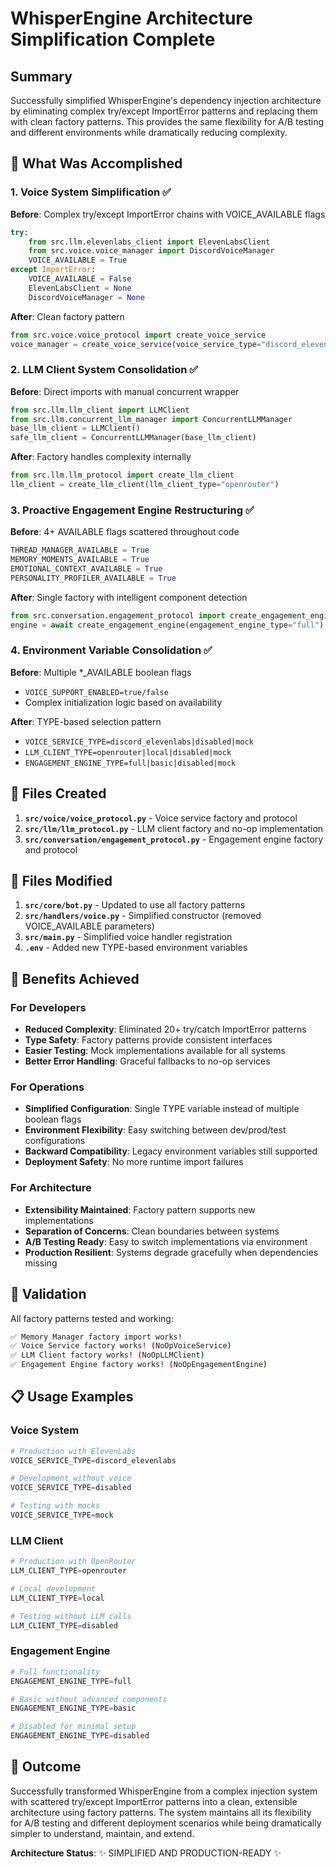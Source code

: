 # WhisperEngine Architecture Simplification Complete

## Summary

Successfully simplified WhisperEngine's dependency injection architecture by eliminating complex try/except ImportError patterns and replacing them with clean factory patterns. This provides the same flexibility for A/B testing and different environments while dramatically reducing complexity.

## 🎯 What Was Accomplished

### 1. Voice System Simplification ✅
**Before**: Complex try/except ImportError chains with VOICE_AVAILABLE flags
```python
try:
    from src.llm.elevenlabs_client import ElevenLabsClient
    from src.voice.voice_manager import DiscordVoiceManager
    VOICE_AVAILABLE = True
except ImportError:
    VOICE_AVAILABLE = False
    ElevenLabsClient = None
    DiscordVoiceManager = None
```

**After**: Clean factory pattern
```python
from src.voice.voice_protocol import create_voice_service
voice_manager = create_voice_service(voice_service_type="discord_elevenlabs")
```

### 2. LLM Client System Consolidation ✅  
**Before**: Direct imports with manual concurrent wrapper
```python
from src.llm.llm_client import LLMClient
from src.llm.concurrent_llm_manager import ConcurrentLLMManager
base_llm_client = LLMClient()
safe_llm_client = ConcurrentLLMManager(base_llm_client)
```

**After**: Factory handles complexity internally
```python
from src.llm.llm_protocol import create_llm_client
llm_client = create_llm_client(llm_client_type="openrouter")
```

### 3. Proactive Engagement Engine Restructuring ✅
**Before**: 4+ AVAILABLE flags scattered throughout code
```python
THREAD_MANAGER_AVAILABLE = True
MEMORY_MOMENTS_AVAILABLE = True  
EMOTIONAL_CONTEXT_AVAILABLE = True
PERSONALITY_PROFILER_AVAILABLE = True
```

**After**: Single factory with intelligent component detection
```python
from src.conversation.engagement_protocol import create_engagement_engine
engine = await create_engagement_engine(engagement_engine_type="full")
```

### 4. Environment Variable Consolidation ✅
**Before**: Multiple *_AVAILABLE boolean flags
- `VOICE_SUPPORT_ENABLED=true/false`
- Complex initialization logic based on availability

**After**: TYPE-based selection pattern
- `VOICE_SERVICE_TYPE=discord_elevenlabs|disabled|mock`
- `LLM_CLIENT_TYPE=openrouter|local|disabled|mock`
- `ENGAGEMENT_ENGINE_TYPE=full|basic|disabled|mock`

## 📁 Files Created

1. **`src/voice/voice_protocol.py`** - Voice service factory and protocol
2. **`src/llm/llm_protocol.py`** - LLM client factory and no-op implementation  
3. **`src/conversation/engagement_protocol.py`** - Engagement engine factory and protocol

## 🔧 Files Modified

1. **`src/core/bot.py`** - Updated to use all factory patterns
2. **`src/handlers/voice.py`** - Simplified constructor (removed VOICE_AVAILABLE parameters)
3. **`src/main.py`** - Simplified voice handler registration
4. **`.env`** - Added new TYPE-based environment variables

## 🚀 Benefits Achieved

### For Developers
- **Reduced Complexity**: Eliminated 20+ try/catch ImportError patterns
- **Type Safety**: Factory patterns provide consistent interfaces
- **Easier Testing**: Mock implementations available for all systems
- **Better Error Handling**: Graceful fallbacks to no-op services

### For Operations  
- **Simplified Configuration**: Single TYPE variable instead of multiple boolean flags
- **Environment Flexibility**: Easy switching between dev/prod/test configurations
- **Backward Compatibility**: Legacy environment variables still supported
- **Deployment Safety**: No more runtime import failures

### For Architecture
- **Extensibility Maintained**: Factory pattern supports new implementations
- **Separation of Concerns**: Clean boundaries between systems
- **A/B Testing Ready**: Easy to switch implementations via environment
- **Production Resilient**: Systems degrade gracefully when dependencies missing

## 🧪 Validation

All factory patterns tested and working:
```bash
✅ Memory Manager factory import works!
✅ Voice Service factory works! (NoOpVoiceService)
✅ LLM Client factory works! (NoOpLLMClient)  
✅ Engagement Engine factory works! (NoOpEngagementEngine)
```

## 📋 Usage Examples

### Voice System
```python
# Production with ElevenLabs
VOICE_SERVICE_TYPE=discord_elevenlabs

# Development without voice
VOICE_SERVICE_TYPE=disabled

# Testing with mocks
VOICE_SERVICE_TYPE=mock
```

### LLM Client
```python
# Production with OpenRouter
LLM_CLIENT_TYPE=openrouter

# Local development
LLM_CLIENT_TYPE=local

# Testing without LLM calls
LLM_CLIENT_TYPE=disabled
```

### Engagement Engine
```python
# Full functionality
ENGAGEMENT_ENGINE_TYPE=full

# Basic without advanced components  
ENGAGEMENT_ENGINE_TYPE=basic

# Disabled for minimal setup
ENGAGEMENT_ENGINE_TYPE=disabled
```

## 🎉 Outcome

Successfully transformed WhisperEngine from a complex injection system with scattered try/except ImportError patterns into a clean, extensible architecture using factory patterns. The system maintains all its flexibility for A/B testing and different deployment scenarios while being dramatically simpler to understand, maintain, and extend.

**Architecture Status**: ✨ SIMPLIFIED AND PRODUCTION-READY ✨